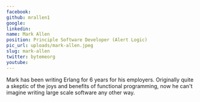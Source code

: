 ```yaml
---
facebook: 
github: mrallen1
google: 
linkedin: 
name: Mark Allen
position: Principle Software Developer (Alert Logic)
pic_url: uploads/mark-allen.jpeg
slug: mark-allen
twitter: bytemeorg
youtube: 
---
```

Mark has been writing Erlang for 6 years for his employers.  Originally quite a skeptic of the joys and benefits of functional programming, now he can't imagine writing large scale software any other way.
